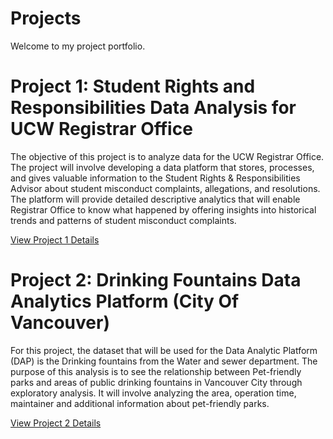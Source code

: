 # Projects
Welcome to my project portfolio.
# Project 1: Student Rights and Responsibilities Data Analysis for UCW Registrar Office
The objective of this project is to analyze data for the UCW Registrar Office. The project will involve developing a data platform that stores, processes, and gives valuable information to the Student Rights & Responsibilities Advisor about student misconduct complaints, allegations, and resolutions. The platform will provide detailed descriptive analytics that will enable Registrar Office to know what happened by offering insights into historical trends and patterns of student misconduct complaints.

[View Project 1 Details](./Project%201/)

# Project 2: Drinking Fountains Data Analytics Platform (City Of Vancouver)
For this project, the dataset that will be used for the Data Analytic Platform (DAP) is the Drinking fountains from the Water and sewer department. The purpose of this analysis is to see the relationship between Pet-friendly parks and areas of public drinking fountains in Vancouver City through exploratory analysis. It will involve analyzing the area, operation time, maintainer and additional information about pet-friendly parks.

[View Project 2 Details](./Project%202)
